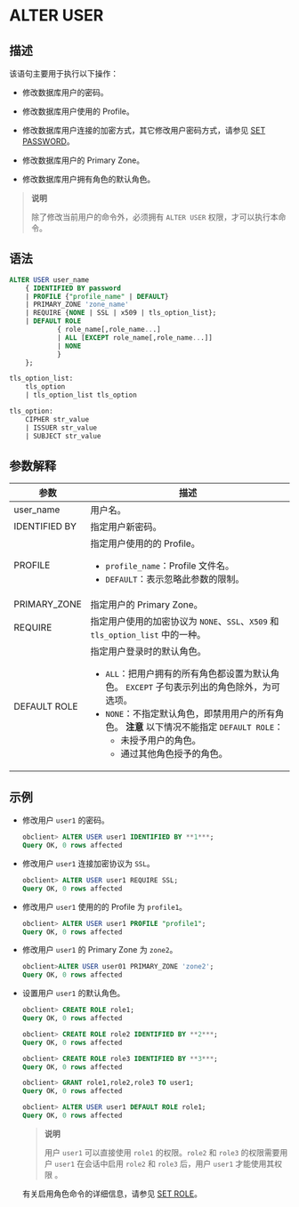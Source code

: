 # ALTER USER

## 描述

该语句主要用于执行以下操作：

* 修改数据库用户的密码。

* 修改数据库用户使用的 Profile。

* 修改数据库用户连接的加密方式，其它修改用户密码方式，请参见 [SET PASSWORD](../3.dcl-of-oracle-mode/13.set-password-of-oracle-mode.md)。

* 修改数据库用户的 Primary Zone。

* 修改数据库用户拥有角色的默认角色。

>**说明**
>
>除了修改当前用户的命令外，必须拥有 `ALTER USER` 权限，才可以执行本命令。

## 语法

```sql
ALTER USER user_name 
    { IDENTIFIED BY password
    | PROFILE {"profile_name" | DEFAULT}
    | PRIMARY_ZONE 'zone_name'
    | REQUIRE {NONE | SSL | x509 | tls_option_list}; 
    | DEFAULT ROLE 
            { role_name[,role_name...]
            | ALL [EXCEPT role_name[,role_name...]]
            | NONE
            }
    };

tls_option_list:
    tls_option
    | tls_option_list tls_option

tls_option:
    CIPHER str_value
    | ISSUER str_value
    | SUBJECT str_value
```

## 参数解释

|      参数       |                                                                                                                                                                                                      描述                                                                                                                                                                                                       |
|---------------|---------------------------------------------------------------------------------------------------------------------------------------------------------------------------------------------------------------------------------------------------------------------------------------------------------------------------------------------------------------------------------------------------------------|
| user_name     | 用户名。                                                                                                                                                                                                                                                                                                                                                                                                          |
| IDENTIFIED BY | 指定用户新密码。                                                                                                                                                                                                                                                                                                                                                                                                      |
| PROFILE       | 指定用户使用的的 Profile。 <ul><li> `profile_name`：Profile 文件名。    </li><li> `DEFAULT`：表示忽略此参数的限制。</li></ul>                                                                                                                                                                                                                                   |
| PRIMARY_ZONE  | 指定用户的 Primary Zone。                                                                                                                                                                                                                                                                                                                                                                                           |
| REQUIRE       | 指定用户使用的加密协议为 `NONE`、`SSL`、`X509` 和 `tls_option_list` 中的一种。                                                                                                                                                                                                                                                                                                                                                    |
| DEFAULT ROLE  | 指定用户登录时的默认角色。 <ul><li> `ALL`：把用户拥有的所有角色都设置为默认角色。 `EXCEPT` 子句表示列出的角色除外，为可选项。    </li><li> `NONE`：不指定默认角色，即禁用用户的所有角色。    **注意**  以下情况不能指定 `DEFAULT ROLE`： <ul><li> 未授予用户的角色。    </li><li> 通过其他角色授予的角色。 </li></ul>    |

## 示例

* 修改用户 `user1` 的密码。

  ```sql
  obclient> ALTER USER user1 IDENTIFIED BY **1***;
  Query OK, 0 rows affected
  ```

* 修改用户 `user1` 连接加密协议为 `SSL`。

  ```sql
  obclient> ALTER USER user1 REQUIRE SSL;
  Query OK, 0 rows affected
  ```

* 修改用户 `user1` 使用的的 Profile 为 `profile1`。

  ```sql
  obclient> ALTER USER user1 PROFILE "profile1";
  Query OK, 0 rows affected
  ```

* 修改用户 `user1` 的 Primary Zone 为 `zone2`。

  ```sql
  obclient>ALTER USER user01 PRIMARY_ZONE 'zone2';
  Query OK, 0 rows affected
  ```

* 设置用户 `user1` 的默认角色。

  ```sql
  obclient> CREATE ROLE role1;
  Query OK, 0 rows affected
  
  obclient> CREATE ROLE role2 IDENTIFIED BY **2***;
  Query OK, 0 rows affected
  
  obclient> CREATE ROLE role3 IDENTIFIED BY **3***;
  Query OK, 0 rows affected
  
  obclient> GRANT role1,role2,role3 TO user1;
  Query OK, 0 rows affected
  
  obclient> ALTER USER user1 DEFAULT ROLE role1;
  Query OK, 0 rows affected
  ```

  >**说明**
  >
  >用户 `user1` 可以直接使用 `role1` 的权限。`role2` 和 `role3` 的权限需要用户 `user1` 在会话中启用 `role2` 和 `role3` 后，用户 `user1` 才能使用其权限 。

  有关启用角色命令的详细信息，请参见 [SET ROLE](../3.dcl-of-oracle-mode/14.set-role-of-oracle-mode.md)。
  
